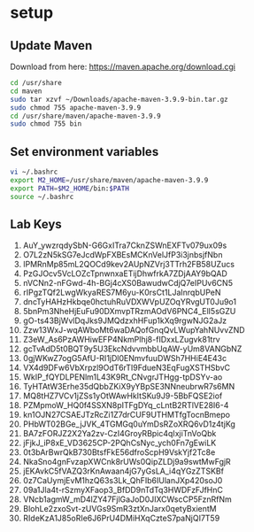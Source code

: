 # setup

## Update Maven

Download from here: https://maven.apache.org/download.cgi

```bash
cd /usr/share
cd maven
sudo tar xzvf ~/Downloads/apache-maven-3.9.9-bin.tar.gz
sudo chmod 755 apache-maven-3.9.9
cd /usr/share/maven/apache-maven-3.9.9
sudo chmod 755 bin
```

## Set environment variables
```bash
vi ~/.bashrc
export M2_HOME=/usr/share/maven/apache-maven-3.9.9
export PATH=$M2_HOME/bin:$PATH
source ~/.bashrc
```

## Lab Keys
1. AuY_ywzrqdySbN-G6GxITra7CknZSWnEXFTv079ux09s
1. O7L2zN5kSG7eJcdWpFXBEsMCKnVelJfP3i3jnbsjfNbn
1. lPMRnMp85mL2QOCd9kev2AUpNZVrj3TTrh2FB58UZucs
1. PzGJOcv5VcLOZcTpnwnxaETijDhwfrkA7ZDjAAY9bQAD
1. nVCNn2-nFGwd-4h-BGj4cXS0BawudwCdjQ7eIPUv6CN5
1. rIPgzTQf2LwgWkyaRES7M6yu-K0rsCt1LJaInrqbUPeN
1. dncTyHAHzHkbqe0hctuhRuVDXWVpUZOqYRvgUT0Ju9o1
1. 5bnPm3NheHjEuFu90DXmvpTRzmAOdV6PNC4_ElI5sGZU
1. gO-ts43BjWvlDqJks9JMQdzxhHFup1kXq9rgwNJG2aJz
1. Zzw13WxJ-wqAWboMt6waDAQofGnqQvLWupYahNUvvZND
1. Z3eW_As6PzAWHiwEFP4NkmPlhj8-fIDxxLZugvk81trv
1. gcTvAdD5t0BQT9y5U3EkcNdvvmbbUqAW-yUm8VANGbNZ
1. 0gjWKwZ7ogG5AfU-RI1jDl0ENmvfuuDWSh7HHiE4E43c
1. VX4d9DFw6VbXrpzl9OdT6rTI9FdueN3EqFugXSTHSbvC
1. WkIP_fQYDLPENlm1L43K9Rt_CNvgrJTHgg-tpDSYv-ao
1. TyHTAtW3Erhe35dQbbZKiX9yYBpSE3NNneubrwR7s6MN
1. MQ8tHZ7VCv1jZSs1yOtWAwHkItSKu9J9-5BbFQSE2iof
1. PZMpmoW_HQ0f4SSXN8pITFgDYq_cLntB2RTlVE28I6-4
1. kn1OJN27CSAEJTzRcZi1Z7drCUF9UTHMTfgTocnBmepo
1. PHbWT02BGe_jJVK_4TGMGq0uYmDsRZoXRQ6vD1z4tjKg
1. BA7zFORJZ2X2Ya2zv-CzI4GroyRBpic4qIxjiTnVoQbk
1. jFjkJ_iP8xE_VD3625CP-2PQhCsNyc_ych0Fn7gEwiLK
1. 0t3bArBwrQkB730BtsfFkE56dfroScpH9VskYjf2Tc8e
1. NkaSno4gnFvzapXWCnk8rUWs0QipZLDj9a9swtMwFgjR
1. jEKAvkC5fVAZQ3rKnAwaan4jG7yGsLA_i4qYGzZTSKBf
1. 0z7CaUymjEvM1hzQ63s3Lk_QhFIb6IUlanJXp420soJ0
1. 09a1Jla4t-rSzmyXFaop3_BfDD9nTdTq3HWDFzFJfHnC
1. VNcb1agmW_mD4lZY47FjlGaJoD0JIXCWscCP5FznRfNm
1. BlohLe2zxoSvt-zUVGs9SmR3ztXnJarx0qetyBxientM
1. RIdeKzA1J85oRIe6J6PrU4DMiHXqCzteS7paNjQI7T59

